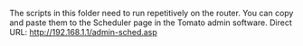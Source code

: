 The scripts in this folder need to run repetitively on the router. You can copy and paste them to the Scheduler page in the Tomato admin software. Direct URL: http://192.168.1.1/admin-sched.asp